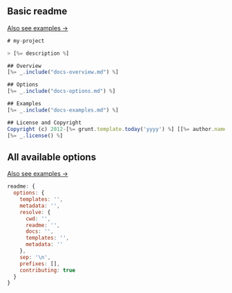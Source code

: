 ## Basic readme

[Also see examples →](./EXAMPLES.md)

```js
# my-project

> [%= description %]

## Overview
[%= _.include("docs-overview.md") %]

## Options
[%= _.include("docs-options.md") %]

## Examples
[%= _.include("docs-examples.md") %]

## License and Copyright
Copyright (c) 2012-[%= grunt.template.today('yyyy') %] [[%= author.name %]]([%= author.url %])
[%= _.license() %]
```

## All available options

[Also see examples →](./EXAMPLES.md)

```js
readme: {
  options: {
    templates: '',
    metadata: '',
    resolve: {
      cwd: '',
      readme: '',
      docs: '',
      templates: '',
      metadata: ''
    },
    sep: '\n',
    prefixes: [],
    contributing: true
  }
}
```

